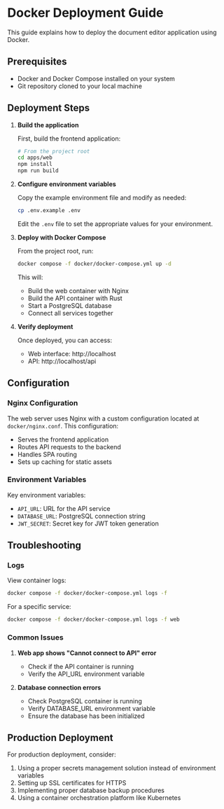 # Docker Deployment Guide

This guide explains how to deploy the document editor application using Docker.

## Prerequisites

- Docker and Docker Compose installed on your system
- Git repository cloned to your local machine

## Deployment Steps

1. **Build the application**

   First, build the frontend application:

   ```bash
   # From the project root
   cd apps/web
   npm install
   npm run build
   ```

2. **Configure environment variables**

   Copy the example environment file and modify as needed:

   ```bash
   cp .env.example .env
   ```

   Edit the `.env` file to set the appropriate values for your environment.

3. **Deploy with Docker Compose**

   From the project root, run:

   ```bash
   docker compose -f docker/docker-compose.yml up -d
   ```

   This will:
   - Build the web container with Nginx
   - Build the API container with Rust
   - Start a PostgreSQL database
   - Connect all services together

4. **Verify deployment**

   Once deployed, you can access:
   - Web interface: http://localhost
   - API: http://localhost/api

## Configuration

### Nginx Configuration

The web server uses Nginx with a custom configuration located at `docker/nginx.conf`. This configuration:

- Serves the frontend application
- Routes API requests to the backend
- Handles SPA routing
- Sets up caching for static assets

### Environment Variables

Key environment variables:

- `API_URL`: URL for the API service
- `DATABASE_URL`: PostgreSQL connection string
- `JWT_SECRET`: Secret key for JWT token generation

## Troubleshooting

### Logs

View container logs:

```bash
docker compose -f docker/docker-compose.yml logs -f
```

For a specific service:

```bash
docker compose -f docker/docker-compose.yml logs -f web
```

### Common Issues

1. **Web app shows "Cannot connect to API" error**
   - Check if the API container is running
   - Verify the API_URL environment variable

2. **Database connection errors**
   - Check PostgreSQL container is running
   - Verify DATABASE_URL environment variable
   - Ensure the database has been initialized

## Production Deployment

For production deployment, consider:

1. Using a proper secrets management solution instead of environment variables
2. Setting up SSL certificates for HTTPS
3. Implementing proper database backup procedures
4. Using a container orchestration platform like Kubernetes
